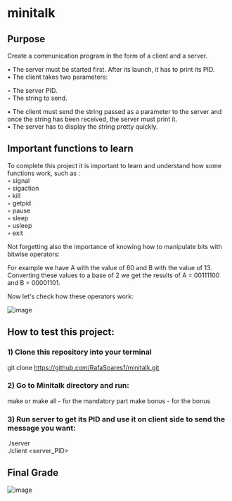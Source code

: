 # minitalk

## Purpose

Create a communication program in the form of a client and a server.

• The server must be started first. After its launch, it has to print its PID.<br />
• The client takes two parameters:<br />

◦ The server PID.<br />
◦ The string to send.

• The client must send the string passed as a parameter to the server and once the string has been received, the server must print it.<br />
• The server has to display the string pretty quickly.

## Important functions to learn

To complete this project it is important to learn and understand how some functions work, such as :<br />
◦ signal<br />
◦ sigaction<br />
◦ kill<br />
◦ getpid<br />
◦ pause<br />
◦ sleep<br />
◦ usleep<br />
◦ exit<br />

Not forgetting also the importance of knowing how to manipulate bits with bitwise operators:<br />

For example we have A with the value of 60 and B with the value of 13.<br />
Converting these values to a base of 2 we get the results of A = 00111100 and B = 00001101.

Now let's check how these operators work:

![image](https://user-images.githubusercontent.com/103336451/221906336-d0bc0c62-03a4-47b3-8259-a4bb77b84391.png)

## How to test this project:

### 1) Clone this repository into your terminal
git clone https://github.com/RafaSoares1/minitalk.git

### 2) Go to Minitalk directory and run:
make or make all - for the mandatory part
make bonus - for the bonus

### 3) Run server to get its PID and use it on client side to send the message you want:
./server<br />
./client <server_PID> <message><br />

## Final Grade

![image](https://user-images.githubusercontent.com/103336451/221907397-798c3caf-9825-49d0-a039-c0c05b8f1695.png)

